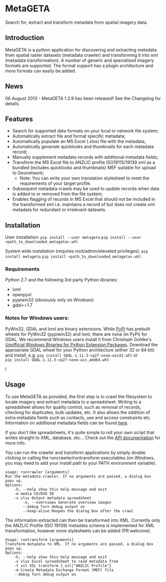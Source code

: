 # MetaGETA

Search for, extract and transform metadata from spatial imagery data.

## Introduction
MetaGETA is a python application for discovering and extracting metadata from spatial raster datasets (metadata crawler) and transforming it into xml (metadata transformation). A number of generic and specialised imagery formats are supported. The format support has a plugin architecture and more formats can easily be added.

## News
06 August 2013 - MetaGETA 1.3.9 has been released! See the Changelog for details.

## Features
 - Search for supported data formats on your local or network file system;
 - Automatically extract file and format specific metadata;
 - Automatically populate an MS Excel (.xlsx) file with the metadata;
 - Automatically generate quicklooks and thumbnails for each metadata record;
 - Manually supplement metadata records with additional metadata fields;
 - Transform the MS Excel file to ANZLIC profile ISO19115/19139 xml as a bundled (includes quicklooks and thumbnails) MEF suitable for upload to Geonetwork;
   - Note: You can write your own translation stylesheet to meet the requirements of your target profile.
 - Subsequent metadata crawls may be used to update records when data is added to or removed from the file system;
 - Enables flagging of records in MS Excel that should not be included in the transformed xml i.e. maintains a record of but does not create xml metadata for redundant or irrelevant datasets.

## Installation
User installation:
 ```pip install --user metageta``` 
 ```pip install --user <path_to_downloaded_metageta>.whl```


System wide installation (requires root/admin/elevated privileges):
 ```pip install metageta``` 
 ```pip install <path_to_downloaded_metageta>.whl```

### Requirements
Python 2.7 and the following 3rd party Python libraries: 

 - lxml
 - openpyxl
 - pypiwin32 (obviously only on Windows)
 - gdal>=1.7

### Notes for Windows users: 
PyWin32, GDAL and lxml are binary extensions.  While [PyPi](https://pypi.python.org) has prebuilt wheels for PyWin32 (pypiwin32) and lxml, there are none (in PyPi) for GDAL.  We recommend Windows users install it from Christoph Gohlke's [Unofficial Windows Binaries for Python Extension Packages](http://www.lfd.uci.edu/~gohlke/pythonlibs).  Download the appropriate GDAL wheel for your Python architecture (either 32 or 64 bit) and install, e.g:
 ```pip install GDAL-1.11.3-cp27-none-win32.whl``` 
 or  
 ```pip install GDAL-1.11.3-cp27-none-win_amd64.whl```

I

## Usage
To use MetaGETA as provided, the first step is to crawl the filesystem to locate imagery and extract metadata to a spreadsheet. Writing to a spreadsheet allows for quality control, such as removal of records, checking for duplicates, bulk updates, etc. It also allows the addition of extra metadata fields such as contacts, use and access constraints etc. Information on additional metadata fields can be found [here](https://htmlpreview.github.io/?https://github.com/lpinner/metageta/blob/master/doc/files/metageta.transforms-module.html).

If you don't like spreadsheets, it's quite simple to roll your own script that writes straight to XML, database, etc... Check out the [API documentation](https://htmlpreview.github.io/?https://github.com/lpinner/metageta/blob/master/doc/index.html) for more info.

You can run the crawler and transform applications by simply double clicking or calling the runcrawler/runtransform executables (on Windows, you may need to add your install path to your PATH environment variable).

    usage: runcrawler [arguments]
    Run the metadata crawler. If no arguments are passed, a dialog box pops up.
    Options: 
	    -h, --help show this help message and exit 
	    -m media CD/DVD ID 
	    -x xlsx Output metadata spreadsheet 
            -o, --overviews Generate overview images 
            --debug Turn debug output on
            --keep-alive Reopen the dialog box after the crawl

The information extracted can then be transformed into XML. Currently only the ANZLIC Profile (ISO 19139) metadata schema is implemented for XML transformation, however more stylesheets can be added (PR welcome).

    Usage: runtransform [arguments]
    Transform metadata to XML. If no arguments are passed, a dialog box pops up.
    Options: 
	    -h, --help show this help message and exit 
	    -x xlsx Excel spreadsheet to read metadata from 
	    -t xsl XSL transform {.xsl|"ANZLIC Profile"} 
	    -m Create Metadata Exchange Format (MEF) file 
	    --debug Turn debug output on


